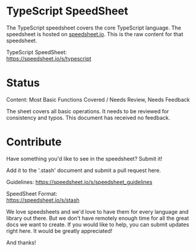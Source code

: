 # TypeScript SpeedSheet

The TypeScript speedsheet covers the core TypeScript language. The speedsheet is hosted on [speedsheet.io](https://speedsheet.io). This is the raw content for that speedsheet.

TypeScript SpeedSheet:  
https://speedsheet.io/s/typescript


# Status

Content: Most Basic Functions Covered / Needs Review, Needs Feedback

The sheet covers all basic operations. It needs to be reviewed for consistency and typos. This document has received no feedback.


# Contribute

Have something you'd like to see in the speedsheet? Submit it!

Add it to the '.stash' document and submit a pull request here.

Guidelines:
https://speedsheet.io/s/speedsheet_guidelines

SpeedSheet Format:  
https://speedsheet.io/s/stash

We love speedsheets and we'd love to have them for every language and library out there. But we don't have remotely enough time for all the great docs we want to create. If you would like to help, you can submit updates right here. It would be greatly appreciated! 

And thanks!
